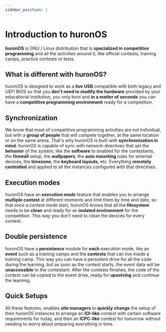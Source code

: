 ```yaml
---
sidebar_position: 1
---
```

# Introduction to huronOS
**huronOS** is GNU / Linux distribution that is **specialized in competitive programming** and all the activities around it, like official contests, training camps, practice contests or tests.

## What is different with huronOS?
huronOS is designed to work as a **live USB** compatible with both legacy and UEFI BIOS so that you **don't need to modify the hardware** provided by your educational institution, you only boot and **in a matter of seconds** you can have a **competitive programming environment** ready for a competition.

## Synchronization 
We know that most of competitive programming activities are not individual, but with a **group of people** that will compete together, at the same location or on the same arena. That's why huronOS is built with **synchronization in mind**. huronOS is capable of sync with network-directives that set the **behavior** of the system, like the **software** to enabled for the contestants, the **firewall** setup, the **wallpapers**, the **auto mounting** rules for external devices, the **timezone**, the **keyboard layouts**, etc. Everything **remotely controlled** and applied to all the instances configured with that directives.

## Execution modes
huronOS have an ***execution mode*** feature that enables you to arrange **multiple contest** at different moments and limit them by time and date, so that once a contest mode start, huronOS knows that all the **filesystem** needs to be **clean** and ready for an **isolated environment** for the competition. This way you don't need to clean the devices for every contest.

## Double persistence
huronOS have a **persistence** module for **each** execution mode, like an **event** such as a training camps and the **contests** that can live inside a training camp. This way you can have a persistent drive for all the code during the learning, but as soon as the contest starts, the event data will be **unaccessible** to the contestant. After the contests finishes, the code of the contest can be copied to the event drive, ready for **upsolving** and continue the learning. 

## Quick Setups
All these features, enables **site managers** to **quickly change** the setup of their huronOS instances to arrange an **IOI-like** contest with certain software requirements for today, and then an **ICPC-like** contest for tomorrow without needing to worry about preparing everything in time.